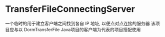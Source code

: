 # TransferFileConnectingServer

一个临时的用于建立客户端之间找到各自 IP 地址, 以便点对点连接的服务器
该项目应与以 DormTransferFile Java项目的客户端为代表的项目搭配使用